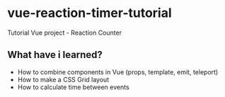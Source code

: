 # vue-reaction-timer-tutorial
Tutorial Vue project - Reaction Counter
## What have i learned?
- How to combine components in Vue (props, template, emit, teleport)
- How to make a CSS Grid layout
- How to calculate time between events
